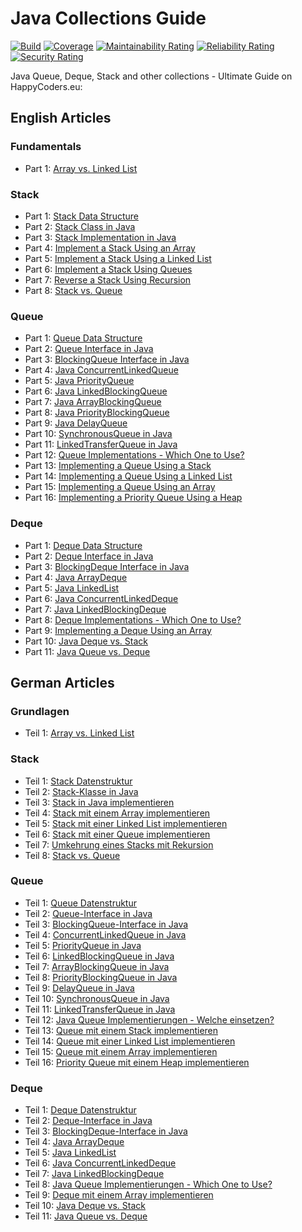 # Java Collections Guide

[![Build](https://github.com/SvenWoltmann/java-collections-guide/actions/workflows/build.yml/badge.svg)](https://github.com/SvenWoltmann/java-collections-guide/actions/workflows/build.yml)
[![Coverage](https://sonarcloud.io/api/project_badges/measure?project=SvenWoltmann_java-collections-guide&metric=coverage)](https://sonarcloud.io/dashboard?id=SvenWoltmann_java-collections-guide)
[![Maintainability Rating](https://sonarcloud.io/api/project_badges/measure?project=SvenWoltmann_java-collections-guide&metric=sqale_rating)](https://sonarcloud.io/dashboard?id=SvenWoltmann_java-collections-guide)
[![Reliability Rating](https://sonarcloud.io/api/project_badges/measure?project=SvenWoltmann_java-collections-guide&metric=reliability_rating)](https://sonarcloud.io/dashboard?id=SvenWoltmann_java-collections-guide)
[![Security Rating](https://sonarcloud.io/api/project_badges/measure?project=SvenWoltmann_java-collections-guide&metric=security_rating)](https://sonarcloud.io/dashboard?id=SvenWoltmann_java-collections-guide)

Java Queue, Deque, Stack and other collections - Ultimate Guide on HappyCoders.eu:

## English Articles

### Fundamentals

* Part 1: [Array vs. Linked List](https://www.happycoders.eu/algorithms/array-vs-linked-list/)

### Stack

* Part 1: [Stack Data Structure](https://www.happycoders.eu/algorithms/stack-data-structure/)
* Part 2: [Stack Class in Java](https://www.happycoders.eu/algorithms/java-stack-class/)
* Part 3: [Stack Implementation in Java](https://www.happycoders.eu/algorithms/stack-implementation-java/)
* Part 4: [Implement a Stack Using an Array](https://www.happycoders.eu/algorithms/implement-stack-using-array/)
* Part 5: [Implement a Stack Using a Linked List](https://www.happycoders.eu/algorithms/implement-stack-using-linked-list/)
* Part 6: [Implement a Stack Using Queues](https://www.happycoders.eu/algorithms/implement-stack-using-queues/)
* Part 7: [Reverse a Stack Using Recursion](https://www.happycoders.eu/algorithms/reverse-stack-using-recursion/)
* Part 8: [Stack vs. Queue](https://www.happycoders.eu/algorithms/stack-vs-queue/)

### Queue

* Part 1: [Queue Data Structure](https://www.happycoders.eu/algorithms/queue-data-structure/)
* Part 2: [Queue Interface in Java](https://www.happycoders.eu/algorithms/java-queue/)
* Part 3: [BlockingQueue Interface in Java](https://www.happycoders.eu/algorithms/java-blockingqueue/)
* Part 4: [Java ConcurrentLinkedQueue](https://www.happycoders.eu/algorithms/concurrentlinkedqueue-java/)
* Part 5: [Java PriorityQueue](https://www.happycoders.eu/algorithms/priorityqueue-java/)
* Part 6: [Java LinkedBlockingQueue](https://www.happycoders.eu/algorithms/linkedblockingqueue-java/)
* Part 7: [Java ArrayBlockingQueue](https://www.happycoders.eu/algorithms/arrayblockingqueue-java/)
* Part 8: [Java PriorityBlockingQueue](https://www.happycoders.eu/algorithms/priorityblockingqueue-java/)
* Part 9: [Java DelayQueue](https://www.happycoders.eu/algorithms/delayqueue-java/)
* Part 10: [SynchronousQueue in Java](https://www.happycoders.eu/algorithms/synchronousqueue-java/)
* Part 11: [LinkedTransferQueue in Java](https://www.happycoders.eu/algorithms/linkedtransferqueue-java/)
* Part 12: [Queue Implementations - Which One to Use?](https://www.happycoders.eu/algorithms/queue-implementations-java/)
* Part 13: [Implementing a Queue Using a Stack](https://www.happycoders.eu/algorithms/implement-queue-using-stack/)
* Part 14: [Implementing a Queue Using a Linked List](https://www.happycoders.eu/algorithms/implement-queue-using-linked-list/)
* Part 15: [Implementing a Queue Using an Array](https://www.happycoders.eu/algorithms/implement-queue-using-array/)
* Part 16: [Implementing a Priority Queue Using a Heap](https://www.happycoders.eu/algorithms/implement-priority-queue-using-heap/)

### Deque

* Part 1: [Deque Data Structure](https://www.happycoders.eu/algorithms/deque-data-structure/)
* Part 2: [Deque Interface in Java](https://www.happycoders.eu/algorithms/java-deque/)
* Part 3: [BlockingDeque Interface in Java](https://www.happycoders.eu/algorithms/java-blockingdeque/)
* Part 4: [Java ArrayDeque](https://www.happycoders.eu/algorithms/arraydeque-java/)
* Part 5: [Java LinkedList](https://www.happycoders.eu/algorithms/linkedlist-java/)
* Part 6: [Java ConcurrentLinkedDeque](https://www.happycoders.eu/algorithms/concurrentlinkeddeque-java/)
* Part 7: [Java LinkedBlockingDeque](https://www.happycoders.eu/algorithms/linkedblockingdeque-java/)
* Part 8: [Deque Implementations - Which One to Use?](https://www.happycoders.eu/algorithms/deque-implementations-java/)
* Part 9: [Implementing a Deque Using an Array](https://www.happycoders.eu/algorithms/implement-deque-using-array/)
* Part 10: [Java Deque vs. Stack](https://www.happycoders.eu/algorithms/java-deque-vs-stack/)
* Part 11: [Java Queue vs. Deque](https://www.happycoders.eu/algorithms/java-queue-vs-deque/)

## German Articles

### Grundlagen

* Teil 1: [Array vs. Linked List](https://www.happycoders.eu/de/algorithmen/array-vs-linked-list/)

### Stack

* Teil 1: [Stack Datenstruktur](https://www.happycoders.eu/de/algorithmen/stack-datenstruktur/)
* Teil 2: [Stack-Klasse in Java](https://www.happycoders.eu/de/algorithmen/java-stack/)
* Teil 3: [Stack in Java implementieren](https://www.happycoders.eu/de/algorithmen/stack-implementieren/)
* Teil 4: [Stack mit einem Array implementieren](https://www.happycoders.eu/de/algorithmen/stack-implementieren-array/)
* Teil 5: [Stack mit einer Linked List implementieren](https://www.happycoders.eu/de/algorithmen/stack-implementieren-array/)
* Teil 6: [Stack mit einer Queue implementieren](https://www.happycoders.eu/de/algorithmen/stack-implementieren-queue/)
* Teil 7: [Umkehrung eines Stacks mit Rekursion](https://www.happycoders.eu/de/algorithmen/stack-umkehren-rekursion/)
* Teil 8: [Stack vs. Queue](https://www.happycoders.eu/de/algorithmen/stack-vs-queue/)

### Queue

* Teil 1: [Queue Datenstruktur](https://www.happycoders.eu/de/algorithmen/queue-datenstruktur/)
* Teil 2: [Queue-Interface in Java](https://www.happycoders.eu/de/algorithmen/java-queue/)
* Teil 3: [BlockingQueue-Interface in Java](https://www.happycoders.eu/de/algorithmen/java-blockingqueue/)
* Teil 4: [ConcurrentLinkedQueue in Java](https://www.happycoders.eu/de/algorithmen/concurrentlinkedqueue-java/)
* Teil 5: [PriorityQueue in Java](https://www.happycoders.eu/de/algorithmen/priorityqueue-java/)
* Teil 6: [LinkedBlockingQueue in Java](https://www.happycoders.eu/de/algorithmen/linkedblockingqueue-java/)
* Teil 7: [ArrayBlockingQueue in Java](https://www.happycoders.eu/de/algorithmen/arrayblockingqueue-java/)
* Teil 8: [PriorityBlockingQueue in Java](https://www.happycoders.eu/de/algorithmen/priorityblockingqueue-java/)
* Teil 9: [DelayQueue in Java](https://www.happycoders.eu/de/algorithmen/delayqueue-java/)
* Teil 10: [SynchronousQueue in Java](https://www.happycoders.eu/de/algorithmen/synchronousqueue-java/)
* Teil 11: [LinkedTransferQueue in Java](https://www.happycoders.eu/de/algorithmen/linkedtransferqueue-java/)
* Teil 12: [Java Queue Implementierungen - Welche einsetzen?](https://www.happycoders.eu/de/algorithmen/java-queue-implementierungen/)
* Teil 13: [Queue mit einem Stack implementieren](https://www.happycoders.eu/de/algorithmen/queue-implementieren-stack/)
* Teil 14: [Queue mit einer Linked List implementieren](https://www.happycoders.eu/de/algorithmen/queue-implementieren-linked-list/)
* Teil 15: [Queue mit einem Array implementieren](https://www.happycoders.eu/de/algorithmen/queue-implementieren-array/)
* Teil 16: [Priority Queue mit einem Heap implementieren](https://www.happycoders.eu/de/algorithmen/priority-queue-implementieren-heap/)

### Deque

* Teil 1: [Deque Datenstruktur](https://www.happycoders.eu/de/algorithmen/deque-datenstruktur/)
* Teil 2: [Deque-Interface in Java](https://www.happycoders.eu/de/algorithmen/java-deque/)
* Teil 3: [BlockingDeque-Interface in Java](https://www.happycoders.eu/de/algorithmen/java-blockingdeque/)
* Teil 4: [Java ArrayDeque](https://www.happycoders.eu/de/algorithmen/arraydeque-java/)
* Teil 5: [Java LinkedList](https://www.happycoders.eu/de/algorithmen/linkedlist-java/)
* Teil 6: [Java ConcurrentLinkedDeque](https://www.happycoders.eu/de/algorithmen/concurrentlinkeddeque-java/)
* Teil 7: [Java LinkedBlockingDeque](https://www.happycoders.eu/de/algorithmen/linkedblockingdeque-java/)
* Teil 8: [Java Queue Implementierungen - Which One to Use?](https://www.happycoders.eu/de/algorithmen/java-deque-implementierungen/)
* Teil 9: [Deque mit einem Array implementieren](https://www.happycoders.eu/de/algorithmen/deque-implementieren-array/)
* Teil 10: [Java Deque vs. Stack](https://www.happycoders.eu/de/algorithmen/java-deque-vs-stack/)
* Teil 11: [Java Queue vs. Deque](https://www.happycoders.eu/de/algorithmen/java-queue-vs-deque/)
